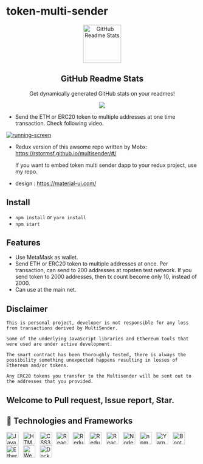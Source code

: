 # token-multi-sender
<p align="center">
 <img width="100px" src="https://res.cloudinary.com/anuraghazra/image/upload/v1594908242/logo_ccswme.svg" align="center" alt="GitHub Readme Stats" />
 <h2 align="center">GitHub Readme Stats</h2>
 <p align="center">Get dynamically generated GitHub stats on your readmes!</p>
</p>
<p align="center">
  <img src="https://img.shields.io/badge/Supported%20by-CryptoCurrency%20Power%20User%20%E2%86%92-gray.svg?colorA=655BE1&colorB=4F44D6&style=for-the-badge"/>
</p>

* Send the ETH or ERC20 token to multiple addresses at one time transaction. 
  Check following video.

[![running-screen](https://user-images.githubusercontent.com/35254636/44192872-bb287a00-a139-11e8-83ec-0a132a4b0ea5.png)](https://youtu.be/mE2qoiOi7XA)

* Redux version of this awsome repo written by Mobx:
https://rstormsf.github.io/multisender/#/
    
    If you want to embed token multi sender dapp to your redux project, use my repo.

* design :
https://material-ui.com/

## Install
* `npm install` or `yarn install`
* `npm start` 

## Features

* Use MetaMask as wallet.
* Send ETH or ERC20 token to multiple addresses at once.
Per transaction, can send to 200 addresses at ropsten test network.
If you send token to 2000 addresses, then tx count become only 10, instead of 2000.
* Can use at the main net.

## Disclaimer

    This is personal project, developer is not responsible for any loss from transactions derived by MultiSender. 
    
    Some of the underlying JavaScript libraries and Ethereum tools that were used are under active development. 
    
    The smart contract has been thoroughly tested, there is always the possibility something unexpected happens resulting in losses of Ethereum and/or tokens.

    Any ERC20 tokens you transfer to the Multisender will be sent out to the addresses that you provided.

## Welcome to Pull request, Issue report, Star. 


## 🌱 Technologies and Frameworks
<p>
    <!-- JavaScript -->
    <img src="https://img.shields.io/badge/JavaScript-f7df1e?flat=plastic&logo=javascript&logoColor=black" height="32" alt="JavaScript" />
    &nbsp;
    <!-- HTML5 -->
    <img src="https://img.shields.io/badge/HTML5-e34f26?flat=plastic&logo=html5&logoColor=white" height="32" alt="HTML5" />
    &nbsp;
    <!-- CSS3 -->
    <img src="https://img.shields.io/badge/CSS3-1572b6?flat=plastic&logo=css3&logoColor=white" height="32" alt="CSS3" />
    &nbsp;
    <!-- React -->
    <img src="https://img.shields.io/badge/React-61dafb?flat=plastic&logo=react&logoColor=black" height="32" alt="React" />
    &nbsp;
    <!-- Redux -->
    <img src="https://img.shields.io/badge/Redux-764abc?flat=plastic&logo=redux&logoColor=white" height="32" alt="Redux" />
    &nbsp;
    <!-- Redux-Saga -->
    <img src="https://img.shields.io/badge/Redux%20Saga-999999?flat=plastic&logo=redux-saga&logoColor=white" height="32" alt="Redux-Saga" />
    &nbsp;
    <!-- React Router -->
    <img src="https://img.shields.io/badge/React%20Router-ca4245?flat=plastic&logo=react%20router&logoColor=white" height="32" alt="React Router" />
    &nbsp;
    <!-- Node.js -->
    <img src="https://img.shields.io/badge/Node.js-339933?flat=plastic&logo=nodedotjs&logoColor=white" height="32" alt="Node.js" />
    &nbsp;
    <!-- npm -->
    <img src="https://img.shields.io/badge/npm-cb3837?flat=plastic&logo=npm&logoColor=white" height="32" alt="npm" />
    &nbsp;
    <!-- Yarn -->
    <img src="https://img.shields.io/badge/Yarn-2c8ebb?flat=plastic&logo=yarn&logoColor=white" height="32" alt="Yarn" />
    &nbsp;
    <!-- Bootstrap -->
    <img src="https://img.shields.io/badge/Bootstrap-7952b3?flat=plastic&logo=bootstrap&logoColor=white" height="32" alt="Bootstrap" />
    &nbsp;
    <!-- Ethereum -->
    <img src="https://img.shields.io/badge/Ethereum-3c3c3d?flat=plastic&logo=ethereum&logoColor=white" height="32" alt="Ethereum" />
    &nbsp;
    <!-- Webpack -->
    <img src="https://img.shields.io/badge/Webpack-8dd6f9?flat=plastic&logo=webpack&logoColor=black" height="32" alt="Webpack" />
    &nbsp;
    <!-- Docker -->
    <img src="https://img.shields.io/badge/Docker-2496ed?flat=plastic&logo=docker&logoColor=white" height="32" alt="Docker" />
    &nbsp;
</p>


